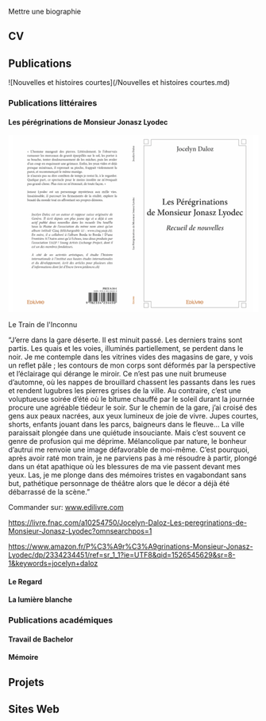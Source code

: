 Mettre une biographie

## CV


## Publications

![Nouvelles et histoires courtes](/Nouvelles et histoires courtes.md)

### Publications littéraires


#### Les pérégrinations de Monsieur Jonasz Lyodec

![Les pérégrinations de Monsieur Jonasz Lyodec](/807407_LCL_C14.png)

Le Train de l'Inconnu

”J’erre dans la gare déserte. Il est minuit passé. Les derniers trains sont partis. Les quais et les voies, illuminés partiellement, se perdent dans le noir.
Je me contemple dans les vitrines vides des magasins de gare, y vois un reflet pâle ; les contours de mon corps sont déformés par la perspective et l’éclairage qui dérange le miroir.
Ce n’est pas une nuit brumeuse d’automne, où les nappes de brouillard chassent les passants dans les rues et rendent lugubres les pierres grises de la ville. Au contraire, c’est une voluptueuse soirée d’été où le bitume chauffé par le soleil durant la journée procure une agréable tiédeur le soir. Sur le chemin de la gare, j’ai croisé des gens aux peaux nacrées, aux yeux lumineux de joie de vivre. Jupes courtes, shorts, enfants jouant dans les parcs, baigneurs dans le fleuve... La ville paraissait plongée dans une quiétude insouciante.
Mais c’est souvent ce genre de profusion qui me déprime. Mélancolique par nature, le bonheur d’autrui me renvoie une image défavorable de moi-même. C’est pourquoi, après avoir raté mon train, je ne parviens pas à me résoudre à partir, plongé dans un état apathique où les blessures de ma vie passent devant mes yeux. Las, je me plonge dans des mémoires tristes en vagabondant sans but, pathétique personnage de théâtre alors que le décor a déjà été débarrassé de la scène.”

Commander sur: 
www.edilivre.com

https://livre.fnac.com/a10254750/Jocelyn-Daloz-Les-peregrinations-de-Monsieur-Jonasz-Lyodec?omnsearchpos=1

https://www.amazon.fr/P%C3%A9r%C3%A9grinations-Monsieur-Jonasz-Lyodec/dp/2334234451/ref=sr_1_1?ie=UTF8&qid=1526545629&sr=8-1&keywords=jocelyn+daloz

#### Le Regard

#### La lumière blanche

### Publications académiques

#### Travail de Bachelor

#### Mémoire

## Projets

## Sites Web


